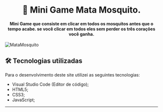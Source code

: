 <h1 align="center">
🦟 Mini Game Mata Mosquito. 
</h1>

<h4 align="center">
Mini Game que consiste em clicar em todos os mosquitos antes que o tempo acabe. se você clicar em todos eles sem perder os três corações você ganha.  
</h4>

![MataMosquito](https://user-images.githubusercontent.com/70277574/110542132-7275a980-8107-11eb-9252-2bd5b60c90ce.png)

## 🛠 Tecnologias utilizadas
Para o desenvolvimento deste site utilizei as seguintes tecnologias:
- Visual Studio Code (Editor de código);
- HTML5;
- CSS3;
- JavaScript;

---
